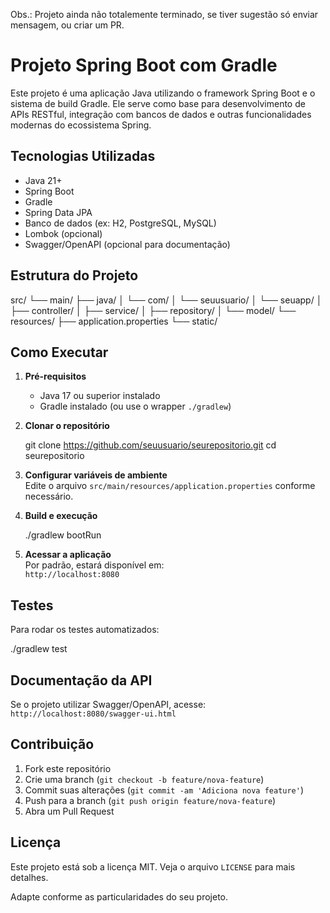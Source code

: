 Obs.: Projeto ainda não totalemente terminado, se tiver sugestão só enviar mensagem, ou criar um PR.

# Projeto Spring Boot com Gradle

Este projeto é uma aplicação Java utilizando o framework Spring Boot e o sistema de build Gradle. Ele serve como base para desenvolvimento de APIs RESTful, integração com bancos de dados e outras funcionalidades modernas do ecossistema Spring.

## Tecnologias Utilizadas

- Java 21+
- Spring Boot
- Gradle
- Spring Data JPA
- Banco de dados (ex: H2, PostgreSQL, MySQL)
- Lombok (opcional)
- Swagger/OpenAPI (opcional para documentação)

## Estrutura do Projeto

src/
 └── main/
     ├── java/
     │    └── com/
     │         └── seuusuario/
     │              └── seuapp/
     │                   ├── controller/
     │                   ├── service/
     │                   ├── repository/
     │                   └── model/
     └── resources/
          ├── application.properties
          └── static/


## Como Executar

1. **Pré-requisitos**  
   - Java 17 ou superior instalado  
   - Gradle instalado (ou use o wrapper `./gradlew`)

2. **Clonar o repositório**
   
   git clone https://github.com/seuusuario/seurepositorio.git
   cd seurepositorio
   

3. **Configurar variáveis de ambiente**  
   Edite o arquivo `src/main/resources/application.properties` conforme necessário.

4. **Build e execução**
   
   ./gradlew bootRun
   

5. **Acessar a aplicação**  
   Por padrão, estará disponível em:  
   `http://localhost:8080`

## Testes

Para rodar os testes automatizados:

./gradlew test


## Documentação da API

Se o projeto utilizar Swagger/OpenAPI, acesse:  
`http://localhost:8080/swagger-ui.html`

## Contribuição

1. Fork este repositório
2. Crie uma branch (`git checkout -b feature/nova-feature`)
3. Commit suas alterações (`git commit -am 'Adiciona nova feature'`)
4. Push para a branch (`git push origin feature/nova-feature`)
5. Abra um Pull Request

## Licença

Este projeto está sob a licença MIT. Veja o arquivo `LICENSE` para mais detalhes.


Adapte conforme as particularidades do seu projeto.
